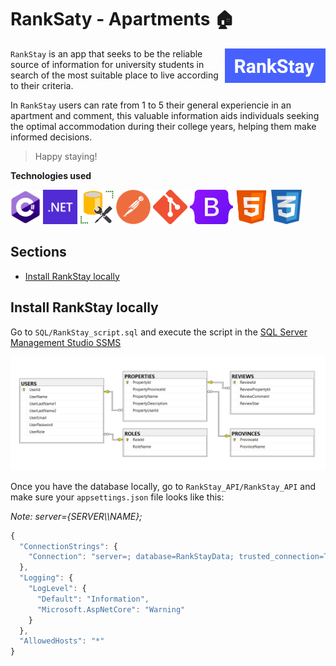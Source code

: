 # RankSaty - Apartments 🏠

<img src="README/rankstay.png" align="right" height="55px" />

`RankStay` is an app that seeks to be the reliable source of information for university students in search of the most suitable place to live according to their criteria.

In `RankStay` users can rate from 1 to 5 their general experiencie in an apartment and comment, this valuable information aids individuals seeking the optimal accommodation during their college years, helping them make informed decisions.

> Happy staying!

**Technologies used**

<a href="https://dotnet.microsoft.com/en-us/learn/csharp" title="C#"><img src="README/csharp.png" height="55px"/></a>
<a href="https://dotnet.microsoft.com/en-us/" title=".NET"><img src="README/dotnet.png" height="55px"/></a>
<a href="https://learn.microsoft.com/en-us/sql/ssms/sql-server-management-studio-ssms?view=sql-server-ver16" title="SQL Server Management Studio SSMS"><img src="README/sql.png" height="55px"/></a>
<a href="https://www.postman.com/" title="Postman"><img src="README/postman.png" height="55px"/></a>
<a href="https://git-scm.com/" title="Git"><img src="README/git.png" height="55px"/></a>
<a href="https://getbootstrap.com/" title="Bootstrap"><img src="README/bootstrap.png" height="55px"/></a>
<a href="https://www.w3schools.com/html/" title="HTML"><img src="README/html.png" height="55px"/></a>
<a href="https://www.w3schools.com/css/" title="CSS"><img src="README/css.png" height="55px"/></a>

## Sections

- [Install RankStay locally](#install-rankstay-locally)

## Install RankStay locally

Go to `SQL/RankStay_script.sql` and execute the script in the <a href="https://learn.microsoft.com/en-us/sql/ssms/sql-server-management-studio-ssms?view=sql-server-ver16">SQL Server Management Studio SSMS</a>

<img src="README/rankstaydata.png" title="RankStay database" />

Once you have the database locally, go to `RankStay_API/RankStay_API` and make sure your `appsettings.json` file looks like this:

*Note: server={SERVER\\\NAME};*

```js
{
  "ConnectionStrings": {
    "Connection": "server=; database=RankStayData; trusted_connection=True"
  },
  "Logging": {
    "LogLevel": {
      "Default": "Information",
      "Microsoft.AspNetCore": "Warning"
    }
  },
  "AllowedHosts": "*"
}
```